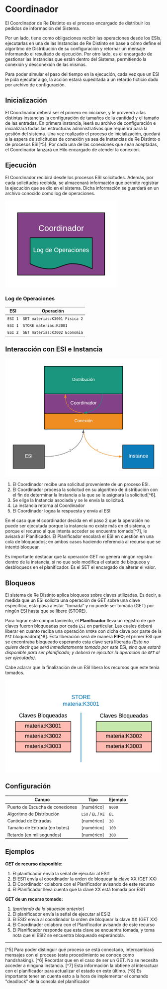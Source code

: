 # Coordinador

El Coordinador de Re Distinto es el proceso encargado de distribuir los pedidos de información del Sistema.

Por un lado, tiene como obligaciones recibir las operaciones desde los ESIs, ejecutarlas en una de las Instancias de Re Distinto en base a cómo define el algoritmo de Distribución de su configuración y retornar un mensaje informando el resultado de ejecución. Por otro lado, es el encargado de gestionar las Instancias que están dentro del Sistema, permitiendo la conexión y desconexión de las mismas.

Para poder simular el paso del tiempo en la ejecución, cada vez que un ESI le pida ejecutar algo, la acción estará supeditada a un retardo ficticio dado por archivo de configuración.

## Inicialización

El Coordinador deberá ser el primero en iniciarse, y le proveerá a las distintas instancias la configuración de tamaños de la cantidad y el tamaño de las entradas. En primera instancia, leerá su archivo de configuración e inicializará todas las estructuras administrativas que requerirá para la gestión del sistema. Una vez realizado el proceso de inicialización, quedará a la espera de solicitudes de conexión ya sea de Instancias de Re Distinto o de procesos ESI[^5]. Por cada una de las conexiones que sean aceptadas, el Coordinador lanzará un Hilo encargado de atender la conexión.

## Ejecución

El Coordinador recibirá desde los procesos ESI solicitudes. Además, por cada solicitudes recibida, se almacenará información que permite registrar la ejecución que se dio en el sistema. Dicha información se guardará en un archivo conocido como log de operaciones.

![Log de Operaciones del Coordinador](assets/log-operaciones.png)

### Log de Operaciones

| ESI     | Operación                       |
|---------|---------------------------------|
| `ESI 1` | `SET materias:K3001 Fisica 2` |
| `ESI 1` | `STORE materias:K3001`          |
| `ESI 2` | `SET materias:K3002 Economia` |

## Interacción con ESI e Instancia

![Interacción con ESI e Instancia](assets/interaccion-esi-instancia.png)

1. El Coordinador recibe una solicitud proveniente de un proceso ESI.
2. El Coordinador procesa la solicitud en su algoritmo de distribución con el fin de determinar la Instancia a la que se le asignará la solicitud[^6].
3. Se elige la Instancia asociada y se le envía la solicitud.
4. La instancia retorna al Coordinador
5. El Coordinador logea la respuesta y envía al ESI

En el caso que el coordinador decida en el paso 2 que la operación no puede ser ejecutada porque la instancia no existe más en el sistema, o porque el recurso al que intenta acceder se encuentra tomado[^7], le avisará al Planificador. El Planificador encolará el ESI en cuestión en una cola de bloqueados; en ambos casos haciendo referencia al recurso que se intentó bloquear.

Es importante destacar que la operación GET no genera ningún registro dentro de la instancia, si no que solo modifica el estado de bloqueos y desbloqueos en el planificador. Es el SET el encargado de alterar el valor.

## Bloqueos

El sistema de Re Distinto aplica bloqueos sobre claves utilizadas. Es decir, a medida que un ESI solicita una operación de GET sobre una clave específica, esta pasa a estar “tomada” y no puede ser tomada (GET) por ningún ESI hasta que se libere (STORE).

Para lograr este comportamiento, el **Planificador** lleva un registro de qué claves fueron bloqueadas por cada `ESI` en particular. Las cuales deberá liberar en cuanto reciba una operación `STORE` con dicha clave por parte de la `ESI` bloqueadora[^8]. Esta liberación será de manera **FIFO**; el primer ESI que se encontraba bloqueado esperando esta clave será liberada _(Esto no quiere decir que será inmediatamente tomado por este ESI; sino que estará disponible para ser planificado; y deberá re ejecutar la operación de `GET` al ser ejecutado)_.

Cabe aclarar que la finalización de un ESI libera los recursos que este tenía tomados.

![Claves de un STORE](assets/claves-store.png)

## Configuración

| Campo                           | Tipo                | Ejemplo |
|---------------------------------|---------------------|---------|
| Puerto de Escucha de conexiones | [numérico]          | `8000`  |
| Algoritmo de Distribución       | `LSU` / `EL` / `KE` | `EL`    |
| Cantidad de Entradas            | [numérico]          | `20`    |
| Tamaño de Entrada (en bytes)    | [numérico]          | `100`   |
| Retardo (en milisegundos)       | [numérico]          | `300`   |

## Ejemplos

**GET de recurso disponible:**

1. El planificador envía la señal de ejecutar al ESI1
2. El ESI1 envía al coordinador la orden de bloquear la clave XX (GET XX)
3. El Coordinador colabora con el Planificador avisando de este recurso
4. El Planificador lleva cuenta que la clave XX está tomada por ESI1

**GET de un recurso tomado:**

1. _(partiendo de la situación anterior)_
2. El planificador envía la señal de ejecutar al ESI2
3. El ESI2 envía al coordinador la orden de bloquear la clave XX (GET XX)
4. El Coordinador colabora con el Planificador avisando de este recurso
5. El Planificador responde que esta clave se encuentra tomada, y toma nota que el ESI2 se encuentra bloqueado esperándola.

---
[^5] Para poder distinguir qué proceso se está conectado, intercambiará mensajes con el proceso (este procedimiento se conoce como handshaking).
[^6] Recordar que en el caso de ser un GET. No se necesita acceder a ninguna instancia.
[^7] Esta información la obtiene al interactuar con el planificador para actualizar el estado en este último.
[^8] Es importante tener en cuenta esto a la hora de implementar el comando "deadlock" de la consola del planificador
